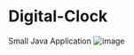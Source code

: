 # Digital-Clock
Small Java Application 
![image](https://github.com/user-attachments/assets/63026119-fa97-4351-89f8-87abe331ea8f)
